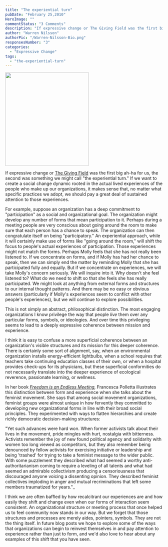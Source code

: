 ```yaml
---
title: "The experiential turn"
pubDate: "February 25,2010"
HeroImage: ""
commentStatus: "3 Comments"
description: "If expressive change or The Giving Field was the first big ah-ha for us, the second was something we might call “the experiential turn.” If we want to create a social change dynamic rooted in the actual lived experiences of the people who make up our organizations, it makes sense that, no matter what specific […]"
author: "Warren Nilsson"
authorPic: "/Warren-Nilsson-Bio.png"
responsesNumber: "3"
categories: 
  - "Expressive Change"
tags: 
  - "the-experiential-turn"
---
```



<img width="267" height="299" src="/b53755-suffragette-london.jpg" id="left">


If expressive change or [The Giving Field](thegivingfield) was the first big ah-ha for us, the second was something we might call "the experiential turn." If we want to create a social change dynamic rooted in the actual lived experiences of the people who make up our organizations, it makes sense that, no matter what specific practices we adopt, we should pay a great deal of sustained attention to those experiences.

For example, suppose an organization has a deep commitment to "participation" as a social and organizational goal. The organization might develop any number of forms that mean participation to it. Perhaps during a meeting people are very conscious about going around the room to make sure that each person has a chance to speak. The organization can then congratulate itself on being "participatory." An experiential approach, while it will certainly make use of forms like "going around the room," will shift the focus to people's actual experiences of participation. Those experiences might not match the forms. Perhaps Molly feels that she has not really been listened to. If we concentrate on forms, and if Molly has had her chance to speak, then we can simply end the matter by reminding Molly that she has participated fully and equally. But if we concentrate on experiences, we will take Molly's concern seriously. We will inquire into it. Why doesn't she feel listened to? What do we need to shift so that she feels she has really participated. We might look at anything from external forms and structures to our internal thought patterns. And there may be no easy or obvious answers (particularly if Molly's experiences seem to conflict with other people's experiences), but we will continue to explore possibilities.

This is not simply an abstract, philosophical distinction. The most engaging organizations I know privilege the way that people _live_ them over any particular forms, symbols, or ideologies. And over time this privileging seems to lead to a deeply expressive coherence between mission and experience.

I think it is easy to confuse a more superficial coherence between an organization's visible structures and its mission for this deeper coherence. There is certainly some sort of alignment, say, when an environmental organization installs energy-efficient lightbulbs, when a school requires that teachers take continuing education classes of their own, or when a hospital provides check-ups for its physicians, but these superficial conformities do not necessarily translate into the deeper experience of ecological reverence, passionate learning, or wellness.

In her book _[Freedom is an Endless Meeting](http://www.amazon.com/Freedom-Endless-Meeting-Democracy-Movements/dp/0226674495/ref=sr_1_1?ie=UTF8&s=books&qid=1267240176&sr=1-1),_ Francesca Polletta illustrates this distinction between form and experience when she talks about the feminist movement. She says that among social movement organizations, feminist groups were almost unique in how fervently they committed to developing new organizational forms in line with their broad social principles. They experimented with ways to flatten hierarchies and create richly democratic decision-making structures:

"Yet such advances were hard won. When former activists talk about their lives in the movement, pride mingles with hurt, nostalgia with bitterness. Activists remember the joy of new found political agency and solidarity with women too long viewed as competitors, but they also remember being denounced by fellow activists for exercising initiative or leadership and being 'trashed' for trying to take a feminist message to the wider public. With some puzzlement they described what had seemed a worthy anti-authoritarianism coming to require a leveling of all talents and what had seemed an admirable collectivism producing a censoriousness that discouraged anyone voicing a dissenting opinion. They described feminist collectives imploding in anger and mutual recriminations that left some members traumatized for years."_

I think we are often baffled by how recalcitrant our experiences are and how easily they shift and change even when our forms of interaction seem consistent. An organizational structure or meeting process that once helped us to feel community now stands in our way. But we forget that those structures and processes are merely aides, pointers, symbols. They are not the thing itself. In future blog posts we hope to explore some of the ways that organizations can begin to reinvest themselves in and pay attention to experience rather than just to form, and we'd also love to hear about any examples of this shift that you have seen.
